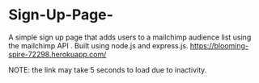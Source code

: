 # Sign-Up-Page-
A simple sign up page that adds users to a mailchimp audience list using the mailchimp API . Built using node.js and express.js. 
https://blooming-spire-72298.herokuapp.com/

NOTE: the link may take 5 seconds to load due to inactivity.
